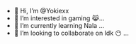 - 👋 Hi, I’m @Yokiexx
- 👀 I’m interested in gaming 😹...
- 🌱 I’m currently learning Nala ...
- 💞️ I’m looking to collaborate on Idk 😶 ...

<!---
Yokiexx/Yokiexx is a ✨ special ✨ repository because its `README.md` (this file) appears on your GitHub profile.
You can click the Preview link to take a look at your changes.
--->
